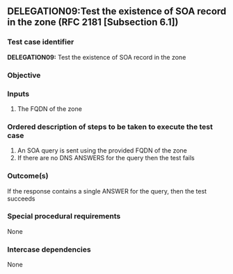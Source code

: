 ## DELEGATION09:Test the existence of SOA record in the zone (RFC 2181 [Subsection 6.1])

### Test case identifier
**DELEGATION09:** Test the existence of SOA record in the zone 

### Objective

### Inputs
1. The FQDN of the zone

### Ordered description of steps to be taken to execute the test case
1. An SOA query is sent using the provided FQDN of the zone
2. If there are no DNS ANSWERS for the query then the test fails

### Outcome(s)
If the response contains a single ANSWER for the query, then the test succeeds

### Special procedural requirements
None

### Intercase dependencies
None
